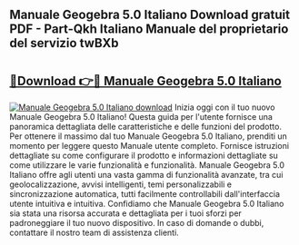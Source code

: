 ## Manuale Geogebra 5.0 Italiano Download gratuit PDF - Part-Qkh Italiano Manuale del proprietario del servizio twBXb

# <h2><a href="http://dfeggxj.blite.top/?on=Manuale+Geogebra+5.0+Italiano">🔗Download 👉🔴 Manuale Geogebra 5.0 Italiano</a></h2>

[![Manuale Geogebra 5.0 Italiano download](https://i.imgur.com/lujVjoI.png)](http://dfeggxj.blite.top/?on=Manuale+Geogebra+5.0+Italiano)
Inizia oggi con il tuo nuovo Manuale Geogebra 5.0 Italiano! Questa guida per l'utente fornisce una panoramica dettagliata delle caratteristiche e delle funzioni del prodotto. Per ottenere il massimo dal tuo Manuale Geogebra 5.0 Italiano, prenditi un momento per leggere questo Manuale utente completo. Fornisce istruzioni dettagliate su come configurare il prodotto e informazioni dettagliate su come utilizzare le varie funzionalità e funzionalità. Manuale Geogebra 5.0 Italiano offre agli utenti una vasta gamma di funzionalità avanzate, tra cui geolocalizzazione, avvisi intelligenti, temi personalizzabili e sincronizzazione automatica, tutti facilmente controllabili dall'interfaccia utente intuitiva e intuitiva. Confidiamo che Manuale Geogebra 5.0 Italiano sia stata una risorsa accurata e dettagliata per i tuoi sforzi per padroneggiare il tuo nuovo dispositivo. In caso di domande o dubbi, contattare il nostro team di assistenza clienti.
